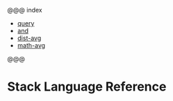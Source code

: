 @@@ index

* [query](query/index.md)
* [and](and.md)
* [dist-avg](dist-avg.md)
* [math-avg](math-and.md)

@@@

# Stack Language Reference


